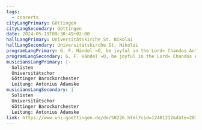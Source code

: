 ```yaml
---
tags:
  - concerts
cityLangPrimary: Göttingen
cityLangSecondary: Göttingen
date: 2024-05-19T09:30:49+02:00
hallLangPrimary: Universitätskirche St. Nikolai
hallLangSecondary: Universitätskirche St. Nikolai
programLangPrimary: G. F. Händel »O, be joyful in the Lord« Chandos Anthem No. 1, HWV 246
programLangSecondary: G. F. Händel »O, be joyful in the Lord« Chandos Anthem No. 1, HWV 246
musiciansLangPrimary: |-
  Solisten
  Universitätschor
  Göttinger Barockorchester
  Leitung: Antonius Adamske
musiciansLangSecondary: |
  Solisten
  Universitätschor
  Göttinger Barockorchester
  Leitung: Antonius Adamske
link: https://www.uni-goettingen.de/de/50226.html?cid=12481212&date=2024-05-19
---
```

